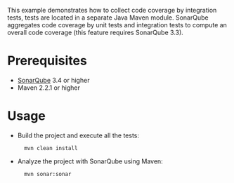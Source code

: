 This example demonstrates how to collect code coverage by integration tests, tests are located in a separate Java Maven module.
SonarQube aggregates code coverage by unit tests and integration tests to compute an overall code coverage (this feature requires SonarQube 3.3).

Prerequisites
=============
* [SonarQube](http://www.sonarsource.org/downloads/) 3.4 or higher
* Maven 2.2.1 or higher

Usage
=====
* Build the project and execute all the tests:

        mvn clean install

* Analyze the project with SonarQube using Maven:

        mvn sonar:sonar
